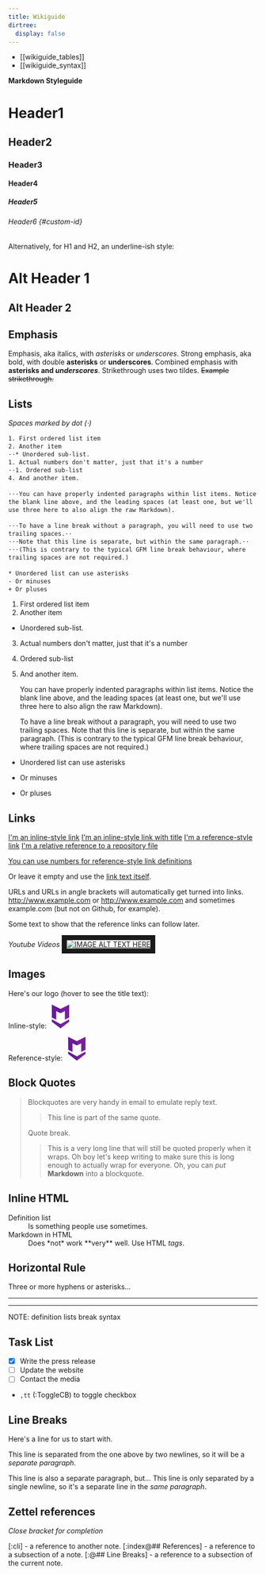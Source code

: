 ```yaml
---
title: Wikiguide
dirtree:
  display: false
---
```


- [[wikiguide_tables]]
- [[wikiguide_syntax]]

**Markdown Styleguide**

# Header1

## Header2

### Header3

#### Header4

##### Header5

###### Header6 {#custom-id}

Alternatively, for H1 and H2, an underline-ish style:

Alt Header 1
============

Alt Header 2
------------

## Emphasis

Emphasis, aka italics, with *asterisks* or _underscores_.
Strong emphasis, aka bold, with double **asterisks** or __underscores__.
Combined emphasis with **asterisks and _underscores_**.
Strikethrough uses two tildes. ~~Example strikethrough.~~

## Lists

_Spaces marked by dot (⋅)_

```
1. First ordered list item
2. Another item
⋅⋅* Unordered sub-list.
1. Actual numbers don't matter, just that it's a number
⋅⋅1. Ordered sub-list
4. And another item.

⋅⋅⋅You can have properly indented paragraphs within list items. Notice the blank line above, and the leading spaces (at least one, but we'll use three here to also align the raw Markdown).

⋅⋅⋅To have a line break without a paragraph, you will need to use two trailing spaces.⋅⋅
⋅⋅⋅Note that this line is separate, but within the same paragraph.⋅⋅
⋅⋅⋅(This is contrary to the typical GFM line break behaviour, where trailing spaces are not required.)

* Unordered list can use asterisks
- Or minuses
+ Or pluses
```

1. First ordered list item
2. Another item
  * Unordered sub-list.
3. Actual numbers don't matter, just that it's a number
  1. Ordered sub-list
4. And another item.

   You can have properly indented paragraphs within list items. Notice the blank line above, and the leading spaces (at least one, but we'll use three here to also align the raw Markdown).

   To have a line break without a paragraph, you will need to use two trailing spaces.
   Note that this line is separate, but within the same paragraph.
   (This is contrary to the typical GFM line break behaviour, where trailing spaces are not required.)
* Unordered list can use asterisks
- Or minuses
+ Or pluses

## Links

[I'm an inline-style link](https://www.google.com)
[I'm an inline-style link with title](https://www.google.com "Google's Homepage")
[I'm a reference-style link][arbitrary case-insensitive reference text]
[I'm a relative reference to a repository file](./linked.md)

[You can use numbers for reference-style link definitions][1]

Or leave it empty and use the [link text itself].

URLs and URLs in angle brackets will automatically get turned into links.
http://www.example.com or <http://www.example.com> and sometimes
example.com (but not on Github, for example).

Some text to show that the reference links can follow later.

[arbitrary case-insensitive reference text]: https://www.mozilla.org
[1]: http://slashdot.org
[link text itself]: http://www.reddit.com

_Youtube Videos_
<a href="http://www.youtube.com/watch?feature=player_embedded&v=YOUTUBE_VIDEO_ID_HERE
 " target="_blank"><img src="http://img.youtube.com/vi/YOUTUBE_VIDEO_ID_HERE/0.jpg"
  alt="IMAGE ALT TEXT HERE" width="240" height="180" border="10" /></a>

## Images

Here's our logo (hover to see the title text):

Inline-style:
![alt text](https://github.com/adam-p/markdown-here/raw/master/src/common/images/icon48.png 'Logo Title Text 1')

Reference-style:
![alt text][logo]

[logo]: https://github.com/adam-p/markdown-here/raw/master/src/common/images/icon48.png 'Logo Title Text 2'

## Block Quotes

> Blockquotes are very handy in email to emulate reply text.
>
> > This line is part of the same quote.
>
> Quote break.
>
> > This is a very long line that will still be quoted properly when it wraps. Oh boy let's keep writing to make sure this is long enough to actually wrap for everyone. Oh, you can _put_ **Markdown** into a blockquote.

## Inline HTML

<dl>
  <dt>Definition list</dt>
  <dd>Is something people use sometimes.</dd>
  <dt>Markdown in HTML</dt>
  <dd>Does *not* work **very** well. Use HTML <em>tags</em>.</dd>
</dl>

## Horizontal Rule

Three or more hyphens or asterisks...

---

***

NOTE: definition lists break syntax

## Task List

- [x] Write the press release
- [ ] Update the website
- [ ] Contact the media
- `,tt` (:ToggleCB) to toggle checkbox

## Line Breaks

Here's a line for us to start with.

This line is separated from the one above by two newlines, so it will be a _separate paragraph_.

This line is also a separate paragraph, but...
This line is only separated by a single newline, so it's a separate line in the _same paragraph_.

## Zettel references

_Close bracket for completion_

[:cli] - a reference to another note.
[:index@## References] - a reference to a subsection of a note.
[:@## Line Breaks] - a reference to a subsection of the current note.
